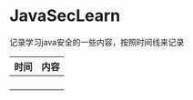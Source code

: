 # JavaSecLearn

记录学习java安全的一些内容，按照时间线来记录

| 时间 | 内容 |
| ---- | ---- |
|      |      |
|      |      |
|      |      |
|      |      |

